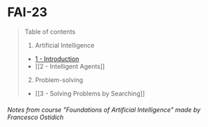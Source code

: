 # FAI-23

> Table of contents
> 1. Artificial Intelligence
> 	- [1 - Introduction](I%20-%20Artificial%20Intelligence/1%20-%20Introduction.md)
> 	- [[2 - Intelligent Agents]]
> 2. Problem-solving
> 	- [[3 - Solving Problems by Searching]]

###### Notes from course "Foundations of Artificial Intelligence" made by Francesco Ostidich

